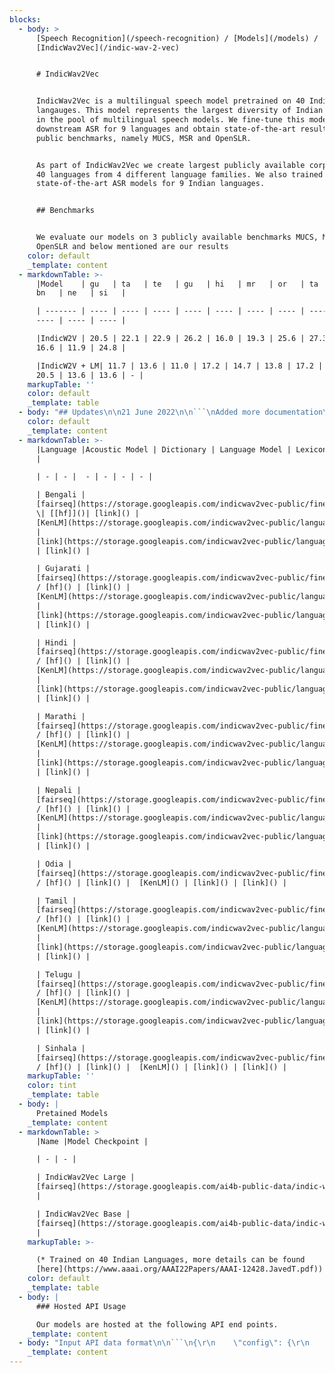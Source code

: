 ```yaml
---
blocks:
  - body: >
      [Speech Recognition](/speech-recognition) / [Models](/models) /
      [IndicWav2Vec](/indic-wav-2-vec)


      # IndicWav2Vec


      IndicWav2Vec is a multilingual speech model pretrained on 40 Indian
      langauges. This model represents the largest diversity of Indian languages
      in the pool of multilingual speech models. We fine-tune this model for
      downstream ASR for 9 languages and obtain state-of-the-art results on 3
      public benchmarks, namely MUCS, MSR and OpenSLR.


      As part of IndicWav2Vec we create largest publicly available corpora for
      40 languages from 4 different language families. We also trained
      state-of-the-art ASR models for 9 Indian languages.


      ## Benchmarks


      We evaluate our models on 3 publicly available benchmarks MUCS, MSR and
      OpenSLR and below mentioned are our results
    color: default
    _template: content
  - markdownTable: >-
      |Model    | gu   | ta   | te   | gu   | hi   | mr   | or   | ta   | te   |
      bn   | ne   | si   |

      | ------- | ---- | ---- | ---- | ---- | ---- | ---- | ---- | ---- | ---- |
      ---- | ---- | ---- |

      |IndicW2V | 20.5 | 22.1 | 22.9 | 26.2 | 16.0 | 19.3 | 25.6 | 27.3 | 29.3 |
      16.6 | 11.9 | 24.8 |

      |IndicW2V + LM| 11.7 | 13.6 | 11.0 | 17.2 | 14.7 | 13.8 | 17.2 | 25.0 |
      20.5 | 13.6 | 13.6 | - |
    markupTable: ''
    color: default
    _template: table
  - body: "## Updates\n\n21 June 2022\n\n```\nAdded more documentation\r\n\n```\n\n## Table of contents\n\n*   [IndicWav2Vec](https://github.com/AI4Bharat/IndicWav2Vec#indicwav2vec)\n    *   [Benchmarks](https://github.com/AI4Bharat/IndicWav2Vec#benchmarks)\n    *   [Updates](https://github.com/AI4Bharat/IndicWav2Vec#updates)\n    *   [Table of contents](https://github.com/AI4Bharat/IndicWav2Vec#table-of-contents)\n    *   [Resources](https://github.com/AI4Bharat/IndicWav2Vec#resources)\n        *   [Download Models](https://github.com/AI4Bharat/IndicWav2Vec#download-models)\n        *   [Hosted API Usage](https://github.com/AI4Bharat/IndicWav2Vec#hosted-api-usage)\n        *   [Accessing on ULCA](https://github.com/AI4Bharat/IndicWav2Vec#accessing-on-ulca)\n    *   [Quick start](https://github.com/AI4Bharat/IndicWav2Vec#quick-start)\n        *   [Python Inference](https://github.com/AI4Bharat/IndicWav2Vec#python-inference)\n        *   [Huggingface Inference](https://github.com/AI4Bharat/IndicWav2Vec#huggingface-inference)\n    *   [Tutorials](https://github.com/AI4Bharat/IndicWav2Vec#tutorials)\n        *   [Setting up your environment](https://github.com/AI4Bharat/IndicWav2Vec#setting-up-your-environment)\n        *   [Pretraining](https://github.com/AI4Bharat/IndicWav2Vec#pretraining)\n            *   [Data preparation](https://github.com/AI4Bharat/IndicWav2Vec#data-preparation)\n            *   [Manifest Creation](https://github.com/AI4Bharat/IndicWav2Vec#manifest-creation)\n        *   [Training procedure and code](https://github.com/AI4Bharat/IndicWav2Vec#training-procedure-and-code)\n        *   [Finetuning](https://github.com/AI4Bharat/IndicWav2Vec#finetuning)\n            *   [Data preparation](https://github.com/AI4Bharat/IndicWav2Vec#data-preparation-1)\n            *   [Finetuning procedure and code](https://github.com/AI4Bharat/IndicWav2Vec#finetuning-procedure-and-code)\n            *   [Finetuning procedure and code](https://github.com/AI4Bharat/IndicWav2Vec#finetuning-procedure-and-code-1)\n        *   [Language Modelling (LM)](https://github.com/AI4Bharat/IndicWav2Vec#language-modelling-lm)\n            *   [Data preparation](https://github.com/AI4Bharat/IndicWav2Vec#data-preparation-2)\n            *   [Training details](https://github.com/AI4Bharat/IndicWav2Vec#training-details)\n        *   [Evaluating ASR models](https://github.com/AI4Bharat/IndicWav2Vec#evaluating-asr-models)\n        *   [Model exporting](https://github.com/AI4Bharat/IndicWav2Vec#model-exporting)\n        *   [Deployment](https://github.com/AI4Bharat/IndicWav2Vec#deployment)\n    *   [Cite](https://github.com/AI4Bharat/IndicWav2Vec#cite)\n    *   [License](https://github.com/AI4Bharat/IndicWav2Vec#license)\n    *   [Contributors](https://github.com/AI4Bharat/IndicWav2Vec#contributors)\n    *   [Contact](https://github.com/AI4Bharat/IndicWav2Vec#contact)\n\n## Resources\n\n### Download Models\n\nFinetuned Models\n"
    color: default
    _template: content
  - markdownTable: >-
      |Language |Acoustic Model | Dictionary | Language Model | Lexicon | Wandb
      |

      | - | - |  - | - | - | - |

      | Bengali |
      [fairseq](https://storage.googleapis.com/indicwav2vec-public/fine-tuning-ckpts/bengali_large.pt)
      \| [[hf]]()| [link]() | 
      [KenLM](https://storage.googleapis.com/indicwav2vec-public/language-models/bengali.zip)
      |
      [link](https://storage.googleapis.com/indicwav2vec-public/language-models/bengali.zip)
      | [link]() |

      | Gujarati |
      [fairseq](https://storage.googleapis.com/indicwav2vec-public/fine-tuning-ckpts/gujarati_large.pt)
      / [hf]() | [link]() | 
      [KenLM](https://storage.googleapis.com/indicwav2vec-public/language-models/guharati.zip)
      |
      [link](https://storage.googleapis.com/indicwav2vec-public/language-models/guharati.zip)
      | [link]() |

      | Hindi |
      [fairseq](https://storage.googleapis.com/indicwav2vec-public/fine-tuning-ckpts/hindi_large.pt)
      / [hf]() | [link]() | 
      [KenLM](https://storage.googleapis.com/indicwav2vec-public/language-models/hindi.zip)
      |
      [link](https://storage.googleapis.com/indicwav2vec-public/language-models/hindi.zip)
      | [link]() |

      | Marathi |
      [fairseq](https://storage.googleapis.com/indicwav2vec-public/fine-tuning-ckpts/marathi_large.pt)
      / [hf]() | [link]() | 
      [KenLM](https://storage.googleapis.com/indicwav2vec-public/language-models/marathi.zip)
      |
      [link](https://storage.googleapis.com/indicwav2vec-public/language-models/marathi.zip)
      | [link]() |

      | Nepali |
      [fairseq](https://storage.googleapis.com/indicwav2vec-public/fine-tuning-ckpts/nepali_large.pt)
      / [hf]() | [link]() | 
      [KenLM](https://storage.googleapis.com/indicwav2vec-public/language-models/nepali.zip)
      |
      [link](https://storage.googleapis.com/indicwav2vec-public/language-models/nepali.zip)
      | [link]() |

      | Odia |
      [fairseq](https://storage.googleapis.com/indicwav2vec-public/fine-tuning-ckpts/bengali_large.pt)
      / [hf]() | [link]() |  [KenLM]() | [link]() | [link]() |

      | Tamil |
      [fairseq](https://storage.googleapis.com/indicwav2vec-public/fine-tuning-ckpts/odia_large.pt)
      / [hf]() | [link]() | 
      [KenLM](https://storage.googleapis.com/indicwav2vec-public/language-models/odia.zip)
      |
      [link](https://storage.googleapis.com/indicwav2vec-public/language-models/odia.zip)
      | [link]() |

      | Telugu |
      [fairseq](https://storage.googleapis.com/indicwav2vec-public/fine-tuning-ckpts/telugu_large.pt)
      / [hf]() | [link]() | 
      [KenLM](https://storage.googleapis.com/indicwav2vec-public/language-models/telugu.zip)
      |
      [link](https://storage.googleapis.com/indicwav2vec-public/language-models/telugu.zip)
      | [link]() |

      | Sinhala |
      [fairseq](https://storage.googleapis.com/indicwav2vec-public/fine-tuning-ckpts/sinhala_large.pt)
      / [hf]() | [link]() |  [KenLM]() | [link]() | [link]() |
    markupTable: ''
    color: tint
    _template: table
  - body: |
      Pretained Models
    _template: content
  - markdownTable: >
      |Name |Model Checkpoint | 

      | - | - |  

      | IndicWav2Vec Large |
      [fairseq](https://storage.googleapis.com/ai4b-public-data/indic-wav2vec/checkpoints/pretraining/indicwav2vec-large.pt)
      | 

      | IndicWav2Vec Base |
      [fairseq](https://storage.googleapis.com/ai4b-public-data/indic-wav2vec/checkpoints/pretraining/indicwav2vec-base.pt)
      | 
    markupTable: >-

      (* Trained on 40 Indian Languages, more details can be found
      [here](https://www.aaai.org/AAAI22Papers/AAAI-12428.JavedT.pdf))
    color: default
    _template: table
  - body: |
      ### Hosted API Usage

      Our models are hosted at the following API end points.
    _template: content
  - body: "Input API data format\n\n```\n{\r\n    \"config\": {\r\n        \"language\":{\r\n          \"sourceLanguage\": \"#Language Code\"\r\n        },\r\n        \"transcriptionFormat\": {\"value\":\"transcript\"},\r\n        \"audioFormat\": \"wav\"\r\n    },\r\n    \"audio\": [{\r\n        \"audioContent\": \"#BASE64 Encoded String\"\r\n    }]\r\n}\r\n\r\nOR\r\n\r\n{\r\n    \"config\": {\r\n        \"language\":{\r\n          \"sourceLanguage\": \"#Language Code\"\r\n        },\r\n        \"transcriptionFormat\": {\"value\":\"transcript\"},\r\n        \"audioFormat\": \"wav\"\r\n    },\r\n    \"audio\": [{\r\n        \"audioUri\": \"#HTTP/GS path to file\"\r\n    }]\r\n}\r\n\r\n\n```\n\nOutput\n\n```\n{\r\n    \"output\": [\r\n        {\r\n            \"source\": \"सेकेंड स्टेप इस देसी है स्पेसिफाइड फॉरेस्ट राइट\"\r\n        }\r\n    ],\r\n    \"status\": \"SUCCESS\"\r\n}\r\n\n```\n\n### Accessing on ULCA\n\nOur models can be directly accessed on\_[ULCA](https://bhashini.gov.in/ulca/model/explore-models)\_by going into ASR section and filtering models by IndicWav2Vec.\n\n## Quick start\n\n### Python Inference\n\nGreedy Decoding\n\n```\npython sfi.py [--audio-file AUDIO_FILE_PATH] \n              [--ft-model FT_MODEL]\n              [--w2l-decoder viterbi]\n```\n\nKenLM Decoding\n\n```\npython sfi.py [--audio-file AUDIO_FILE_PATH]\n              [--ft-model FT_MODEL_PATH]\n              [--w2l-decoder kenlm]\n              [--lexicon LEXICON_PATH]\n              [--kenlm-model KENLM_MODEL_PATH]\n              [--beam-threshold BEAM_THRESHOLD]\n              [--beam-size-token BEAM_SIZE_TOKEN]\n              [--beam BEAM_SIZE]\n              [--word-score WORD_SCORE]\n              [--lm-weight LM_WEIGHT]\n              [--unk-weight UNK_WEIGHT]\n              [--sil-weight SIL_WEIGHT]\n              [--nbest NBEST]\n            \n```\n\n### Huggingface Inference\n\n*   Coming soon\n\n## Tutorials\n\n### Setting up your environment\n\nSetting up conda enviroment\n\n```\nconda create -n <env_name>conda activate <env_name>\n```\n\nInstalling/Updating Libraries\n\n```\nsudo apt-get install liblzma-dev libbz2-dev libzstd-dev libsndfile1-dev libopenblas-dev libfftw3-dev libgflags-dev libgoogle-glog-dev\n\nsudo apt install build-essential cmake libboost-system-dev libboost-thread-dev libboost-program-options-dev libboost-test-dev libeigen3-dev zlib1g-dev libbz2-dev liblzma-dev ffmpeg \n\npip install -r requirements.txt \n\npip install packaging soundfile swifter editdistance omegaconf\n\n```\n\nInstalling Fairseq\n\n```\ngit clone https://github.com/AI4Bharat/fairseq.git\n\ncd fairseq\n\npip install --editable ./     \n\n#[Optional for faster training]\n\ngit clone https://github.com/NVIDIA/apex\n\ncd apex\n\npip install -v --no-cache-dir --global-option=\"--cpp_ext\" --global-option=\"--cuda_ext\" \\--global-option=\"--deprecated_fused_adam\" --global-option=\"--xentropy\" \\--global-option=\"--fast_multihead_attn\" ./\n\ncd ..\n\n```\n\nInstalling KenLM\n\n```\ngit clone https://github.com/kpu/kenlm.git\n\ncd kenlm\n\nmkdir -p build && cd build\n\ncmake .. \n\nmake -j 16\n\ncd ..\n\nexport KENLM_ROOT=$PWD\n\ncd ..\n\n```\n\nInstalling Flashlight\n\n```\ngit clone https://github.com/flashlight/flashlight.git\n\ncd flashlight/bindings/python\n\nexport USE_MKL=0\n\npython setup.py install\n\n```\n\n### Pretraining\n\n#### Data preparation\n\n*   Downloading Audio Dataset (Unlabelled)\n    *   `bash dw_util.sh <path_to_urls> <data_store_path> <num_of_threads>`\n    *   The\_`<data_store_path>`\_refers to the location where the data will be downloaded. The\_`<num_of_threads>`\_can be used to control the parallelization.\n*   Voiced Activity Detection\n    *   `python vad.py <data_read_dir> <data_write_dir> <folder_name>`\n    *   The\_`<data_read_dir>`\_is the root of downloaded files which contain downloaded data in language-named-folders.\n    *   The\_`<data_write_dir>`\_is the location for saving the data after VAD step.\n    *   The\_`<folder_name>`\_refers to the names of language-named-folder for which you want to perform this VAD step.\n    *   \\*The reason why folder\\_name has been kept as a seperate entity is to allow parallelization because one can process multiple folders simultaneously.\n*   SNR Filtering\n    *   `python snr.py <data_path> <folder/language_name>`\n    *   where the\_`<data_path>`\_refers to the root path containing all the audios in language specific folders. Here it refers to the`\_<data_write_dir>`\_from the previous step. The\_`<folder/language_name>`\_refers to name of language\\_specific folder for which snr\\_filtering needs to be done. The audio data that is rejected is moved in the folder\_**\"snr\\_rejected\"**, which is created automatically.\n*   Chunking\n    *   **python chunking.py \\<chunking\\_path>**\n    *   All the audio files present in the\_`<chunking_path>`\_will be chunked and saved in the same location. The original files are\_**removed**.\n\nOr alternatively users can use the one single script\_`process_data.sh`\_to run the entire pipeline\n\n*   Usage:\_`bash process_data.sh </path/to/download> <num_of_threads>`\n*   The\_`</path/to/download>`\_refers to the location where the data will be downloaded.\n*   The\_`<num_of_threads>`\_can be used to control the parallelization.\n*   Please make sure that the relative path is urls directory is\_`../urls`\_from the script.\n\n#### Manifest Creation\n\nFor creating language-wise pretraining manifest\n\n```\npython path/to/lang_wise_manifest_creation.py /path/to/wave/files --dest /manifest/path --ext $ext --valid-percent $valid\r\n\n```\n\nFor\_`/path/to/wav/files/`\_we expect the directory to have one folder per language under the parent directory\n\nIn our pretraing, we use a\_`--valid-percent`\_as\_`0.03`\n\nFor creating a combined validation file for all languages, we concatenate all individual\_`*_valid.tsv`\_files to create a valid.tsv file.\n\n```\nimport pandas as pd\r\nimport glob\r\n\r\nfilenames = glob.glob(\"*_valid.tsv\")\r\n\r\ncombined = []\r\nfor f in filename:\r\n    df = pd.read_csv(f, skiprows=1, names=['f', 'd'], sep='\\t')\r\n    combined.append(df)\r\n\r\ndf_combined = pd.concat(combined, axis=0, ignore_index=True)\r\ndf_combined.to_csv('valid.tsv', index=True, header=False, sep='\\t')\r\n\n```\n\nWe then add the\_`/path/to/wav/files/`\_to the first line of the\_`valid.tsv`\_file\n\n### Training procedure and code\n\nFor pretraining the model we do multi-node training and schedule the runs with slurm.\n\nFollowing is the invocation script for training IndicWav2Vec base starting from Wav2Vec2.0 English base ckeckpoint\n\n```\nfairseq-hydra-train \\\r\n  task.data=/path/to/manifest/directory \\\r\n  common.wandb_project=<wandb project name> \\\r\n  task._name=temp_sampled_audio_pretraining \\\r\n  +task.sampling_alpha=0.7 \\\r\n  common.log_interval=200 \\\r\n  common.log_format=tqdm \\\r\n  dataset.max_tokens=3000000 \\\r\n  common.user_dir=/path/to/custom_task/directory \\\r\n  checkpoint.save_dir=/path/to/save/model/checkpoints \\\r\n  checkpoint.restore_file=/path/to wav2vec2-english-base/checkpoint.pt \\\r\n  +optimization.update_freq='[2]' \\\r\n  optimization.clip_norm=0.5 \\\r\n  checkpoint.reset_optimizer=true \\\r\n  distributed_training.distributed_world_size=<total GPUs> \\\r\n  distributed_training.distributed_port=$PORT \\\r\n  --config-dir /path/to/configs/directory \\\r\n  --config-name wav2vec2_base_librispeech\"\r\n\n```\n\nFor Large model we override the above configuration with\n\n```\n  checkpoint.restore_file=/path/to wav2vec2-english-large/checkpoint.pt \\\r\n  +optimization.update_freq='[6]' \\\r\n  lr_scheduler.warmup_updates=0 \\\r\n  --config-name wav2vec2_large_librivox\"\r\n\n```\n\nConfigs for both the models are provided in the configs directory\n\n### Finetuning\n\n#### Data preparation\n\n*   Sampling correction (if required for a dataset): For datasets, that are not sampled uniformly at 16kHz, the user may run the following command to normalize the data first.\n\n```\nbash normalize_sr.sh <path/to/the/folder/to/normalize> <ext|wav|mp3>\n```\n\n*   Manifest creation\n    *   Make a new directory and name it (say\_`mucs`)\n    *   Download and extract the benchmark data inside mucs. The data should be extracted in such a way that each folder inside should contain data for a particular language i.e each language specific folder should contain train, valid and test folder and within them the audio + transcript.txt\n    *   Note that the transcript.txt contain entries of the following type\n\n```\n<filename1> <transcript1> #just the filename and not the path\n\n<filename2> <transcript2>\n\n<filename3> <transcript3>\n\n<filename4> <transcript4>\n\n...\n```\n\n*   Sample structure of folder tree:\n\n```\nmucs(or msr/openslr)\n    ├── hindi\n    │\_\_ ├── test\n    │\_\_ │\_\_ ├── audio\n    │\_\_ │\_\_ └── transcript.txt\n    │\_\_ ├── train\n    │\_\_ │\_\_ ├── audio\n    │\_\_ │\_\_ └── transcript.txt\n    │\_\_ └── valid\n    │\_\_     ├── audio\n    │\_\_     └── transcript.txt\n    └── marathi\n        ├── test\n        │\_\_ ├── audio\n        │\_\_ └── transcript.txt\n        ├── train\n        │\_\_ ├── audio\n        │\_\_ └── transcript.txt\n        └── valid\n            ├── audio\n            └── transcript.txt\n        .\n        .\n        .\n        .\n```\n\n*   Creating the manifest\n\n```\nbash m_process.sh <path/to/the/root/folder/(mucs)>\n```\n\n*   The would result in creation of manifest folders in each language specific folder which can the be used with fairseq for finetuning.\n\n#### Finetuning procedure and code\n\nFollowing is the invocation script for finetuning IndicWav2Vec large on a particular language\n\n```\nfairseq-hydra-train \\\r\n  task.data=/path/to/finetune/manifest/directory/for/a/particular/language \\\r\n  common.wandb_project=<wandb project name> \\\r\n  model.w2v_path=/path/to/pretrained/model_large.pt \\\r\n  common.log_interval=50 \\\r\n  common.log_format=tqdm \\\r\n  dataset.max_tokens=1000000 \\\r\n  checkpoint.save_dir=/path/to/save/model/fine_tune_checkpoints \\\r\n  +optimization.update_freq='[1]' \\\r\n  distributed_training.distributed_world_size=<total GPUs> \\\r\n  --config-dir /path/to/configs/directory \\\r\n  --config-name ai4b_xlsr\"\r\n\n```\n\nFor IndicWav2Vec Base model we override the above configuration with\n\n```\n  model.w2v_path=/path/to/pretrained/model_base.pt \\\r\n  --config-name ai4b_base\"\r\n\n```\n\nConfigs for both the models are provided in the\_[finetune\\_configs](https://github.com/AI4Bharat/IndicWav2Vec/blob/main)\_directory\n\n#### Finetuning procedure and code\n\n### Language Modelling (LM)\n\nWe train 6-grams Statistical LM using\_[KenLM library](https://kheafield.com/code/kenlm/).\n\n#### Data preparation\n\n*   Prepare training manifest using\_[fairseq](https://github.com/pytorch/fairseq/tree/master/examples/wav2vec)\_and copy its path.\n*   Prepare clean\\_dump.txt containing\_`\"\\n\"`\_separated rows of text data.\n*   Add\_`dict.txt`\_containing\_`comma(,)`\_separated rows of characters and its' index.\n*   Add these two files to the\_`{lang}`\_folder, where\_`lang`\_denotes the language for which lm is to be trained.\n\n> Command to clean transcripts and prepare lexicon for training:\n\n```\npython utils/clean_corpus.py -d=<lm directory path> -l=<lang> --transcript=<speech transcript folder path> --st=<start code of lang> --en=<end code of lang> --top_k=<'k' most frequent words for vocab>\r\n\n```\n\n#### Training details\n\n> Run lm-training:\_`bash scripts/train_lm.sh <lm directory path> <lang>`.\n\nOuput will be generate at:\_`\"<lm directory path>/<lang>\"`.\n\n### Evaluating ASR models\n\n*   Evaluation using fairseq (infer.py)\n\n```\npython3 fairseq/speech_recognition/infer.py ${manifest_path} --task audio_finetuning \\\n--nbest 1 --path ${checkpoint_path} --gen-subset ${valid|test} --results-path ${result_path} --w2l-decoder {viterbi | kenlm} \\\n--lm-weight 0 --word-score 0 --sil-weight 0 --criterion ctc --labels ltr --max-tokens 5000000 \\\n--post-process letter\n```\n\n*   This is default fairseq evaluation command and more documentation about this command can be seen\_[here](https://github.com/AI4Bharat/IndicWav2Vec/blob/main)\n\n### Model exporting\n\n*   Huggingface\n*   ONNX/Torchscript\n\n### Deployment\n\n*   Server (Flask)\n    *   Install Flask\_`pip install flask flask-cors`\n    *   Change path for the acoustic models, decoding strategy, language models and lexicon in the Make path changes in\_`app/models_dict.json`\n    *   run server\_`python app/flask_dep.py`\n*   Server (Torchserve)\n    *   Coming soon\n*   Mobile\n    *   Coming soon\n\n## Cite\n\nPlease cite out work as:\n\n```\n@inproceedings{javed2021building,\r\n    title = {Towards Building ASR Systems for the Next Billion Users},\r\n    author = {Tahir Javed and Sumanth Doddapaneni and Abhigyan Raman and Kaushal Santosh Bhogale and Gowtham Ramesh and Anoop Kunchukuttan and Pratyush Kumar and Mitesh M. Khapra},\r\n    booktitle = \"Proceedings of the AAAI Conference on Artificial Intelligence\",\r\n    year = \"2022 (to appear)\",\r\n}\n```\n\n## License\n\nIndicWav2Vec is\_[MIT](https://choosealicense.com/licenses/mit/)-licensed. The license applies to all the pretrained, fine-tuned and language models\n\n## Contributors\n\n*   Tahir Javed, (IITM, AI4Bharat)\n*   Sumanth Doddapaneni, (AI4Bharat, RBCDSAI)\n*   Abhigyan Raman, (AI4Bharat)\n*   Kaushal Bhogale, (AI4Bharat)\n*   Gowtham Ramesh, (AI4Bharat, RBCDSAI)\n*   Anoop Kunchukuttan, (Microsoft, AI4Bharat)\n*   Pratyush Kumar, (Microsoft, AI4Bharat)\n*   Mitesh Khapra, (IITM, AI4Bharat, RBCDSAI)\n\n## Contact\n\n*   Anoop Kunchukuttan ([anoop.kunchukuttan@gmail.com](mailto:anoop.kunchukuttan@gmail.com))\n*   Mitesh Khapra ([miteshk@cse.iitm.ac.in](mailto:miteshk@cse.iitm.ac.in))\n*   Pratyush Kumar ([pratyush@cse.iitm.ac.in](mailto:pratyush@cse.iitm.ac.in))\n\n## Acknowledgements\n\nWe would like to thank EkStep Foundation for their generous grant which helped in setting up the Centre for AI4Bharat at IIT Madras to support our students, research staff, data and computational requirements. We would like to thank The Ministry of Electronics and Information Technology (NLTM) for its grant to support the creation of datasets and models for Indian languages under its ambitions Bhashini project. We would also like to thank the Centre for Development of Advanced Computing, India (C-DAC) for providing access to the Param Siddhi supercomputer for training our models. Lastly, we would like to thank Microsoft for its grant to create datasets, tools and resources for Indian languages.\n"
    _template: content
---
```


